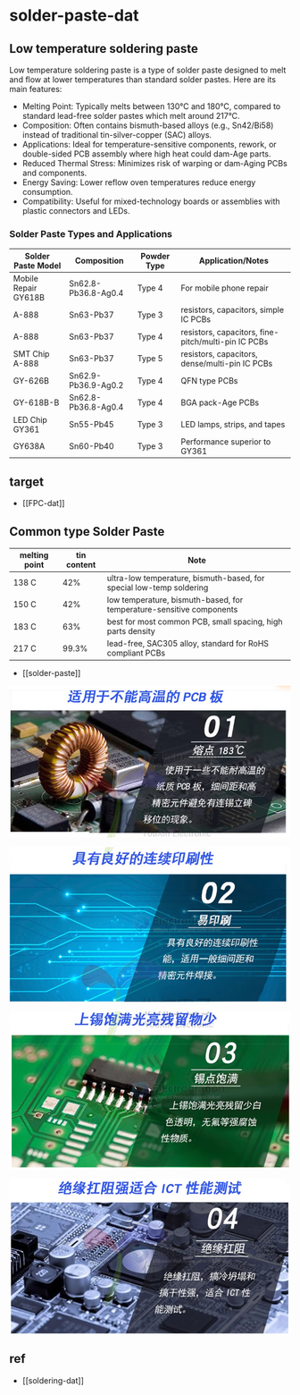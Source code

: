 
# solder-paste-dat

## Low temperature soldering paste

Low temperature soldering paste is a type of solder paste designed to melt and flow at lower temperatures than standard solder pastes. Here are its main features:

- Melting Point: Typically melts between 130°C and 180°C, compared to standard lead-free solder pastes which melt around 217°C.
- Composition: Often contains bismuth-based alloys (e.g., Sn42/Bi58) instead of traditional tin-silver-copper (SAC) alloys.
- Applications: Ideal for temperature-sensitive components, rework, or double-sided PCB assembly where high heat could dam-Age parts.
- Reduced Thermal Stress: Minimizes risk of warping or dam-Aging PCBs and components.
- Energy Saving: Lower reflow oven temperatures reduce energy consumption.
- Compatibility: Useful for mixed-technology boards or assemblies with plastic connectors and LEDs.




### Solder Paste Types and Applications


| Solder Paste Model   | Composition         | Powder Type | Application/Notes                                   |
| -------------------- | ------------------- | ----------- | --------------------------------------------------- |
| Mobile Repair GY618B | Sn62.8-Pb36.8-Ag0.4 | Type 4      | For mobile phone repair                             |
| A-888                | Sn63-Pb37           | Type 3      | resistors, capacitors, simple IC PCBs               |
| A-888                | Sn63-Pb37           | Type 4      | resistors, capacitors, fine-pitch/multi-pin IC PCBs |
| SMT Chip A-888       | Sn63-Pb37           | Type 5      | resistors, capacitors, dense/multi-pin IC PCBs      |
| GY-626B              | Sn62.9-Pb36.9-Ag0.2 | Type 4      | QFN type PCBs                                       |
| GY-618B-B            | Sn62.8-Pb36.8-Ag0.4 | Type 4      | BGA pack-Age PCBs                                   |
| LED Chip GY361       | Sn55-Pb45           | Type 3      | LED lamps, strips, and tapes                        |
| GY638A               | Sn60-Pb40           | Type 3      | Performance superior to GY361                       |



## target 

- [[FPC-dat]] 



## Common type Solder Paste 

| melting point | tin content | Note                                                                 |
| ------------- | ----------- | -------------------------------------------------------------------- |
| 138 C         | 42%         | ultra-low temperature, bismuth-based, for special low-temp soldering |
| 150 C         | 42%         | low temperature, bismuth-based, for temperature-sensitive components |
| 183 C         | 63%         | best for most common PCB, small spacing, high parts density          |
| 217 C         | 99.3%       | lead-free, SAC305 alloy, standard for RoHS compliant PCBs            |


- [[solder-paste]]

![](2024-02-17-16-19-00.png)

![](2024-02-17-16-20-20.png)

![](2024-02-17-16-20-38.png)

![](2024-02-17-16-20-49.png)



## ref 

- [[soldering-dat]]